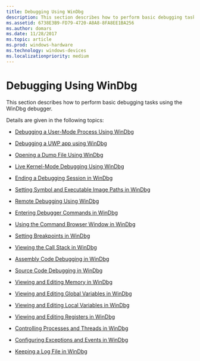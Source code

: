 ```yaml
---
title: Debugging Using WinDbg
description: This section describes how to perform basic debugging tasks using the WinDbg debugger.
ms.assetid: 6738E3B9-FD79-4720-A8A8-8FA8EE1BA256
ms.author: domars
ms.date: 11/28/2017
ms.topic: article
ms.prod: windows-hardware
ms.technology: windows-devices
ms.localizationpriority: medium
---
```


# Debugging Using WinDbg


This section describes how to perform basic debugging tasks using the WinDbg debugger.

Details are given in the following topics:

-   [Debugging a User-Mode Process Using WinDbg](debugging-a-user-mode-process-using-windbg.md)

-   [Debugging a UWP app using WinDbg](debugging-a-uwp-app-using-windbg.md)

-   [Opening a Dump File Using WinDbg](opening-a-crash-dump-file-using-windbg.md)

-   [Live Kernel-Mode Debugging Using WinDbg](performing-kernel-mode-debugging-using-windbg.md)

-   [Ending a Debugging Session in WinDbg](ending-a-debugging-session-in-windbg.md)

-   [Setting Symbol and Executable Image Paths in WinDbg](setting-symbol-and-source-paths-in-windbg.md)

-   [Remote Debugging Using WinDbg](remode-debugging-using-windbg.md)

-   [Entering Debugger Commands in WinDbg](debugger-command-window.md)

-   [Using the Command Browser Window in WinDbg](command-browser-window.md)

-   [Setting Breakpoints in WinDbg](setting-breakpoints-in-windbg.md)

-   [Viewing the Call Stack in WinDbg](calls-window.md)

-   [Assembly Code Debugging in WinDbg](disassembly-window.md)

-   [Source Code Debugging in WinDbg](source-window.md)

-   [Viewing and Editing Memory in WinDbg](memory-window.md)

-   [Viewing and Editing Global Variables in WinDbg](viewing-and-editing-global-variables-in-windbg.md)

-   [Viewing and Editing Local Variables in WinDbg](locals-window.md)

-   [Viewing and Editing Registers in WinDbg](registers-window.md)

-   [Controlling Processes and Threads in WinDbg](processes-and-threads-window.md)

-   [Configuring Exceptions and Events in WinDbg](configuring-exceptions-and-events-in-windbg.md)

-   [Keeping a Log File in WinDbg](keeping-a-log-file-in-windbg.md)

 

 





